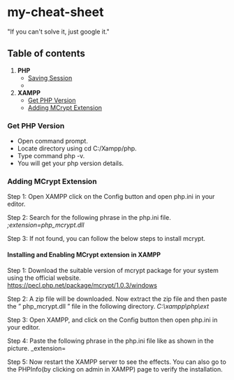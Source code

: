 # my-cheat-sheet
"If you can't solve it, just google it."

## Table of contents
1. **PHP**
    + [Saving Session](#saving-session)
    + 
2. **XAMPP**
    + [Get PHP Version](#get-php-version)
    + [Adding MCrypt Extension](#adding-mcrypt-extension)
    
### Get PHP Version
- Open command prompt.
- Locate directory using cd C:/Xampp/php.
- Type command php -v.
- You will get your php version details.

### Adding MCrypt Extension
Step 1: Open XAMPP click on the Config button and open php.ini in your editor.

Step 2: Search for the following phrase in the php.ini file.
        _;extension=php_mcrypt.dll_
        
Step 3: If not found, you can follow the below steps to install mcrypt.

#### Installing and Enabling MCrypt extension in XAMPP
Step 1: Download the suitable version of mcrypt package for your system using the official website. https://pecl.php.net/package/mcrypt/1.0.3/windows

Step 2: A zip file will be downloaded. Now extract the zip file and then paste the ” php_mcrypt.dll ” file in the following directory.
        _C:\xampp\php\ext_
        
Step 3: Open XAMPP, and click on the Config button then open php.ini in your editor.

Step 4: Paste the following phrase in the php.ini file like as shown in the picture.
        _extension=
        
Step 5: Now restart the XAMPP server to see the effects. You can also go to the PHPInfo(by clicking on admin in XAMPP) page to verify the installation.
